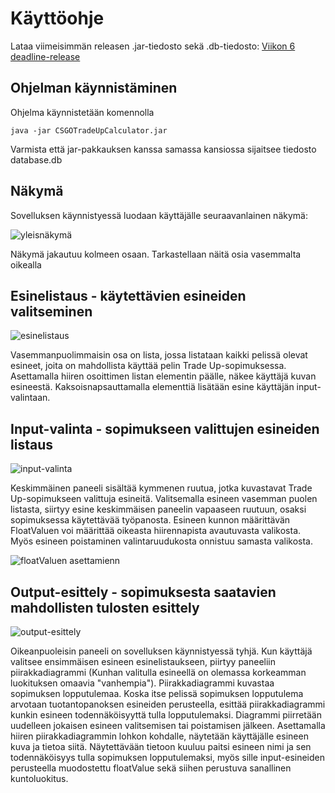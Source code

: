 # Käyttöohje

Lataa viimeisimmän releasen .jar-tiedosto sekä .db-tiedosto: [Viikon 6 deadline-release](https://github.com/viljamiLatvala/ohjelmistotekniikka/releases/tag/Viikko6)

## Ohjelman käynnistäminen

Ohjelma käynnistetään komennolla 

```
java -jar CSGOTradeUpCalculator.jar
```

Varmista että jar-pakkauksen kanssa samassa kansiossa sijaitsee tiedosto database.db

## Näkymä
Sovelluksen käynnistyessä luodaan käyttäjälle seuraavanlainen näkymä:

![yleisnäkymä](https://github.com/viljamiLatvala/ohjelmistotekniikka/blob/master/dokumentaatio/nakyma1.PNG)

Näkymä jakautuu kolmeen osaan. Tarkastellaan näitä osia vasemmalta oikealla

## Esinelistaus - käytettävien esineiden valitseminen

![esinelistaus](https://github.com/viljamiLatvala/ohjelmistotekniikka/blob/master/dokumentaatio/nakyma2.png)

Vasemmanpuolimmaisin osa on lista, jossa listataan kaikki pelissä olevat esineet, joita on mahdollista käyttää pelin Trade Up-sopimuksessa. Asettamalla hiiren osoittimen listan elementin päälle, näkee käyttäjä kuvan esineestä. Kaksoisnapsauttamalla elementtiä lisätään esine käyttäjän input-valintaan.

## Input-valinta - sopimukseen valittujen esineiden listaus

![input-valinta](https://github.com/viljamiLatvala/ohjelmistotekniikka/blob/master/dokumentaatio/nakyma3.png)

Keskimmäinen paneeli sisältää kymmenen ruutua, jotka kuvastavat Trade Up-sopimukseen valittuja esineitä. Valitsemalla esineen vasemman puolen listasta, siirtyy esine keskimmäisen paneelin vapaaseen ruutuun, osaksi sopimuksessa käytettävää työpanosta. Esineen kunnon määrittävän FloatValuen voi määrittää oikeasta hiirennapista avautuvasta valikosta. Myös esineen poistaminen valintaruudukosta onnistuu samasta valikosta.

![floatValuen asettamienn](https://github.com/viljamiLatvala/ohjelmistotekniikka/blob/master/dokumentaatio/nakyma4.png)

## Output-esittely - sopimuksesta saatavien mahdollisten tulosten esittely

![output-esittely](https://github.com/viljamiLatvala/ohjelmistotekniikka/blob/master/dokumentaatio/nakyma5.png)

Oikeanpuoleisin paneeli on sovelluksen käynnistyessä tyhjä. Kun käyttäjä valitsee ensimmäisen esineen esinelistaukseen, piirtyy paneeliin piirakkadiagrammi (Kunhan valitulla esineellä on olemassa korkeamman luokituksen omaavia "vanhempia"). Piirakkadiagrammi kuvastaa sopimuksen lopputulemaa. Koska itse pelissä sopimuksen lopputulema arvotaan tuotantopanoksen esineiden perusteella, esittää piirakkadiagrammi kunkin esineen todennäköisyyttä tulla lopputulemaksi. Diagrammi piirretään uudelleen jokaisen esineen valitsemisen tai poistamisen jälkeen. Asettamalla hiiren piirakkadiagrammin lohkon kohdalle, näytetään käyttäjälle esineen kuva ja tietoa siitä. Näytettävään tietoon kuuluu paitsi esineen nimi ja sen todennäköisyys tulla sopimuksen lopputulemaksi, myös sille input-esineiden perusteella muodostettu floatValue sekä siihen perustuva sanallinen kuntoluokitus.
